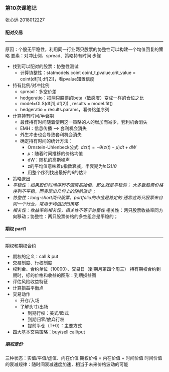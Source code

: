 ### 第10次课笔记
张心远 2018012227

#### 配对交易

***
原因：个股无平稳性，利用同一行业两只股票的协整性可以构建一个均值回复的策略
要素：对冲比例、spread、策略持有时间
步骤
* 找到可以配对的股票：协整性测试
	* 计算协整性：statmodels.coint 
		coint_t,pvalue,crit_value = coint(df[1],df[2])，看pvalue知置信度
* 持有比例/对冲比例
	* spread：多空价差
	* hedgeratio：把两只股票的beta（敏感度）变成一样的仓位之比 
	* model=OLS(df[1],df[2]) , results = model.fit()
	* hedgeratio = results.params，看价格差序列
* 计算持有时间/半衰期
	* 最佳持有时间随着使用这一策略的人的增加而减少，套利机会消失
	* EMH：信息传播 --> 套利机会消失
	* 外生冲击也会导致套利机会消失
	* 确定持有时间的统计方法：
		* Ornstein-Uhlenbeck公式: $dz(t)=-\theta(z(t)-\mu)dt+dW$  
		* $\mu$：随着时间推移的价格均值
		* dW：随机的高斯噪声
		* z的平均值意味着$\mu$指数衰减，半衰期为$ln(2)/\theta$
		* 用整个序列找出最好的$\theta$的估计
* 策略退出
* *平稳性：如果股价时间序列不偏离初始值，那么就是平稳的；
大多数股票价格序列不平稳，而表现出几何上的随机游走；*
* *协整性：long-short两只股票，portfolio的市值是稳定的*
*通常这两只股票来自同一个行业，常用于均值回归策略*
* *相关性：收益率的相关性，相关性不等于协整性*
	相关性：两只股票收益率同方向移动；协整性：两只股票价格的多空组合是平稳的；

#### 期权 part1

***
期权和期权合约
* 期权的定义：call & put
* 交易制度、行权制度
* 权利金、合约单位（10000）、交易日（到期月第四个周三）
持有期权合约到期时，标的价格和收益的图形：到期损益图
* 评估风险收益特征
* 计算损益平衡点
* 交易动作
	* 开仓/入场
	* 了解头寸/出场
		*	到期行权：美式/欧式
		*	到期归零/放弃行权
		*	提前平仓（T+0）：主要方式
* 四大基本交易策略：buy/sell call/put

##### 期权定价
三种状态：实值/平值/虚值、内在价值
期权价格 = 内在价值 + 时间价值
时间价值的衰减规律：随时间衰减速度加速，相当于未来价格波动的可能
